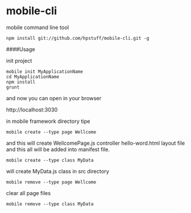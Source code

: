 mobile-cli
==========

mobile command line tool
```
npm install git://github.com/hpstuff/mobile-cli.git -g
```
####Usage

init project

```
mobile init MyApplicationName
cd MyApplicationName
npm install
grunt
```

and now you can open in your browser

http://localhost:3030


in mobile framework directory tipe
```
mobile create --type page Wellcome
```
and this will create WellcomePage.js controller hello-word.html layout file and this all will be added into manifest file.
```
mobile create --type class MyData
```
will create MyData.js class in src directory
```
mobile remove --type page Wellcome
```
clear all page files
```
mobile remove --type class MyData
```

